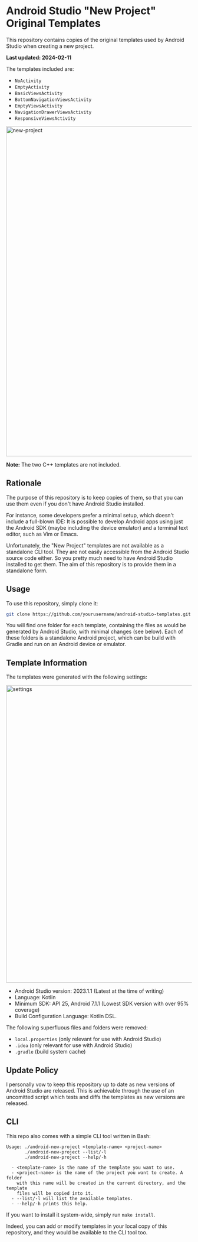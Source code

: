 # Android Studio "New Project" Original Templates 

This repository contains copies of the original templates used by Android Studio when creating a new project.

**Last updated: 2024-02-11**

The templates included are:

- `NoActivity`
- `EmptyActivity`
- `BasicViewsActivity`
- `BottomNavigationViewsActivity`
- `EmptyViewsActivity`
- `NavigationDrawerViewsActivity`
- `ResponsiveViewsActivity`

<img width="894" alt="new-project" src="https://github.com/sebastiancarlos/android-studio-new-project-original-templates/assets/88276600/1d7f574c-c80c-43b5-b0fd-71dedb960086">

**Note:** The two C++ templates are not included.

## Rationale

The purpose of this repository is to keep copies of them, so that you can use
them even if you don't have Android Studio installed. 

For instance, some developers prefer a minimal setup, which doesn't include a
full-blown IDE: It is possible to develop Android apps using just the Android
SDK (maybe including the device emulator) and a terminal text editor, such as
Vim or Emacs.

Unfortunately, the "New Project" templates are not available as a standalone
CLI tool. They are not easily accessible from the Android Studio source code
either. So you pretty much need to have Android Studio installed to get them.
The aim of this repository is to provide them in a standalone form.

## Usage

To use this repository, simply clone it:

```bash
git clone https://github.com/yourusername/android-studio-templates.git
```

You will find one folder for each template, containing the files as would be
generated by Android Studio, with minimal changes (see below). Each of these
folders is a standalone Android project, which can be build with Gradle and
run on an Android device or emulator.

## Template Information

The templates were generated with the following settings:

<img width="806" alt="settings" src="https://github.com/sebastiancarlos/android-studio-new-project-original-templates/assets/88276600/6cfc8ce4-ce75-4df5-8363-f8debd7980d9">

- Android Studio version: 2023.1.1 (Latest at the time of writing)
- Language: Kotlin
- Minimum SDK: API 25, Android 7.1.1 (Lowest SDK version with over 95%
  coverage)
- Build Configuration Language: Kotlin DSL.

The following superfluous files and folders were removed:
- `local.properties` (only relevant for use with Android Studio)
- `.idea` (only relevant for use with Android Studio)
- `.gradle` (build system cache)

## Update Policy

I personally vow to keep this repository up to date as new versions of Android
Studio are released. This is achievable through the use of an uncomitted script
which tests and diffs the templates as new versions are released.

## CLI

This repo also comes with a simple CLI tool written in Bash:

```
Usage: ./android-new-project <template-name> <project-name>
       ./android-new-project --list/-l
       ./android-new-project --help/-h

  - <template-name> is the name of the template you want to use.
  - <project-name> is the name of the project you want to create. A folder
    with this name will be created in the current directory, and the template
    files will be copied into it.
  - --list/-l will list the available templates.
  - --help/-h prints this help.
```

If you want to install it system-wide, simply run `make install`.

Indeed, you can add or modify templates in your local copy of this
repository, and they would be available to the CLI tool too.
